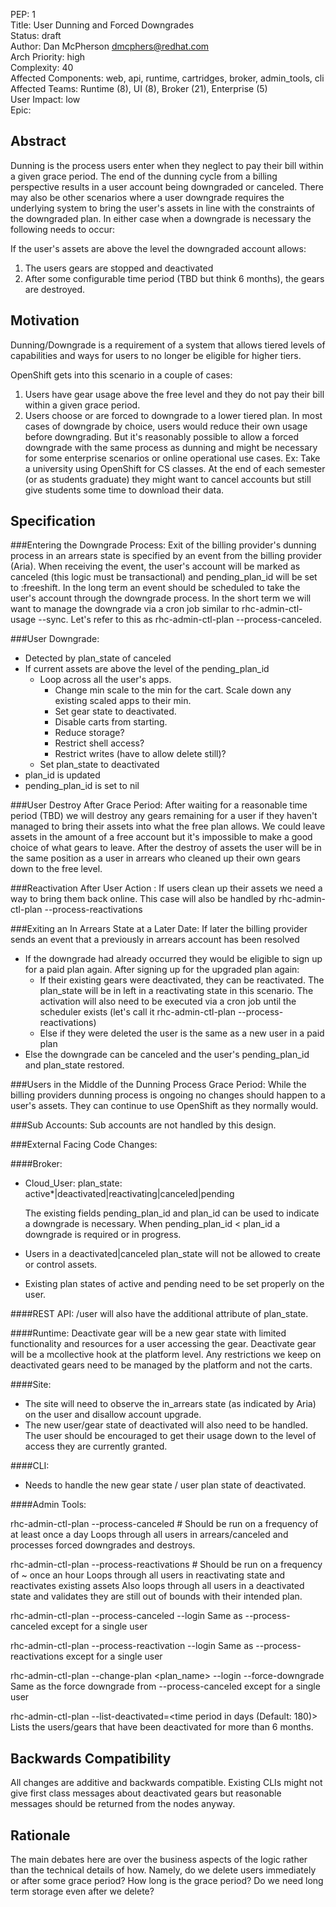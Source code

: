 PEP: 1  
Title: User Dunning and Forced Downgrades  
Status: draft  
Author: Dan McPherson <dmcphers@redhat.com>  
Arch Priority: high  
Complexity: 40  
Affected Components: web, api, runtime, cartridges, broker, admin_tools, cli  
Affected Teams: Runtime (8), UI (8), Broker (21), Enterprise (5)  
User Impact: low  
Epic: 

Abstract
--------
Dunning is the process users enter when they neglect to pay their bill within a given grace period.  The end of the dunning cycle from a billing perspective results in a user account being downgraded or canceled.  There may also be other scenarios where a user downgrade requires the underlying system to bring the user's assets in line with the constraints of the downgraded plan.  In either case when a downgrade is necessary the following needs to occur:

If the user's assets are above the level the downgraded account allows:  
  1. The users gears are stopped and deactivated
  1. After some configurable time period (TBD but think 6 months), the gears are destroyed.

Motivation
----------
Dunning/Downgrade is a requirement of a system that allows tiered levels of capabilities and ways for users to no longer be eligible for higher tiers.

OpenShift gets into this scenario in a couple of cases:

1. Users have gear usage above the free level and they do not pay their bill within a given grace period.
1. Users choose or are forced to downgrade to a lower tiered plan.  In most cases of downgrade by choice, users would reduce their own usage before downgrading.  But it's reasonably possible to allow a forced downgrade with the same process as dunning and might be necessary for some enterprise scenarios or online operational use cases.  Ex: Take a university using OpenShift for CS classes.  At the end of each semester (or as students graduate) they might want to cancel accounts but still give students some time to download their data.


Specification
-------------

###Entering the Downgrade Process:
  Exit of the billing provider's dunning process in an arrears state is specified by an event from the billing provider (Aria).  When receiving the event, the user's account will be marked as canceled (this logic must be transactional) and pending_plan_id will be set to :freeshift.  In the long term an event should be scheduled to take the user's account through the downgrade process.  In the short term we will want to manage the downgrade via a cron job similar to rhc-admin-ctl-usage --sync.  Let's refer to this as rhc-admin-ctl-plan --process-canceled.

###User Downgrade:
  + Detected by plan_state of canceled
  + If current assets are above the level of the pending_plan_id
    + Loop across all the user's apps.
      + Change min scale to the min for the cart.  Scale down any existing scaled apps to their min.
      + Set gear state to deactivated.
      + Disable carts from starting.
      + Reduce storage?
      + Restrict shell access?
      + Restrict writes (have to allow delete still)?
    + Set plan_state to deactivated
  + plan_id is updated
  + pending_plan_id is set to nil

###User Destroy After Grace Period:
  After waiting for a reasonable time period (TBD) we will destroy any gears remaining for a user if they haven't managed to bring their assets into what the free plan allows.  We could leave assets in the amount of a free account but it's impossible to make a good choice of what gears to leave.  After the destroy of assets the user will be in the same position as a user in arrears who cleaned up their own gears down to the free level.
  
###Reactivation After User Action :
  If users clean up their assets we need a way to bring them back online.  This case will also be handled by rhc-admin-ctl-plan --process-reactivations
  
###Exiting an In Arrears State at a Later Date:
  If later the billing provider sends an event that a previously in arrears account has been resolved
  + If the downgrade had already occurred they would be eligible to sign up for a paid plan again.  After signing up for the upgraded plan again:
    + If their existing gears were deactivated, they can be reactivated.  The plan_state will be in left in a reactivating state in this scenario.  The activation will also need to be executed via a cron job until the scheduler exists (let's call it rhc-admin-ctl-plan --process-reactivations)
    + Else if they were deleted the user is the same as a new user in a paid plan
  + Else the downgrade can be canceled and the user's pending_plan_id and plan_state restored.
  
###Users in the Middle of the Dunning Process Grace Period:
  While the billing providers dunning process is ongoing no changes should happen to a user's assets.  They can continue to use OpenShift as they normally would.
  
###Sub Accounts:
  Sub accounts are not handled by this design.
  
###External Facing Code Changes:

####Broker:
  - Cloud_User:
    plan_state: active*|deactivated|reactivating|canceled|pending

    The existing fields pending_plan_id and plan_id can be used to indicate a downgrade is necessary.  When pending_plan_id < plan_id a downgrade is required or in progress.
    
  - Users in a deactivated|canceled plan_state will not be allowed to create or control assets.
  - Existing plan states of active and pending need to be set properly on the user.
  

####REST API:
  /user will also have the additional attribute of plan_state.

####Runtime:
  Deactivate gear will be a new gear state with limited functionality and resources for a user accessing the gear.  Deactivate gear will be a mcollective hook at the platform level.  Any restrictions we keep on deactivated gears need to be managed by the platform and not the carts.

####Site:
  - The site will need to observe the in_arrears state (as indicated by Aria) on the user and disallow account upgrade.
  - The new user/gear state of deactivated will also need to be handled.  The user should be encouraged to get their usage down to the level of access they are currently granted.

####CLI:
  - Needs to handle the new gear state / user plan state of deactivated.

####Admin Tools:

  rhc-admin-ctl-plan --process-canceled  # Should be run on a frequency of at least once a day
    Loops through all users in arrears/canceled and processes forced downgrades and destroys.
  
  rhc-admin-ctl-plan --process-reactivations # Should be run on a frequency of ~ once an hour
    Loops through all users in reactivating state and reactivates existing assets
    Also loops through all users in a deactivated state and validates they are still out of bounds with their intended plan.

  rhc-admin-ctl-plan --process-canceled --login <login>
    Same as --process-canceled except for a single user
  
  rhc-admin-ctl-plan --process-reactivation --login <login>
    Same as --process-reactivations except for a single user

  rhc-admin-ctl-plan --change-plan <plan_name> --login <login> --force-downgrade
    Same as the force downgrade from --process-canceled except for a single user
  
  rhc-admin-ctl-plan --list-deactivated=<time period in days (Default: 180)>
    Lists the users/gears that have been deactivated for more than 6 months.


Backwards Compatibility
-----------------------
All changes are additive and backwards compatible.  Existing CLIs might not give first class messages about deactivated gears but reasonable messages should be returned from the nodes anyway.


Rationale
---------
The main debates here are over the business aspects of the logic rather than the technical details of how.  Namely, do we delete users immediately or after some grace period?  How long is the grace period?  Do we need long term storage even after we delete?
